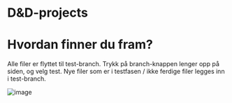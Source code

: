 # D&D-projects



# Hvordan finner du fram?

Alle filer er flyttet til test-branch. 
Trykk på branch-knappen lenger opp på siden, og velg test. 
Nye filer som er i testfasen / ikke ferdige filer legges inn i test-branch.

![image](https://user-images.githubusercontent.com/98276681/150771425-4e9d8fea-8f2c-42ed-9e9e-1de2c2643315.png)

